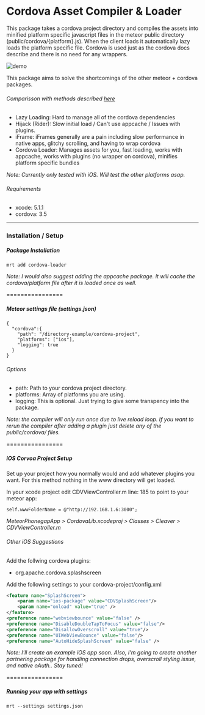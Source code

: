 Cordova Asset Compiler & Loader
================

This package takes a cordova project directory and compiles the assets into minified platform specific javascript files in the meteor public directory (public/cordova/{platform}.js). When the client loads it automatically lazy loads the platform specific file. Cordova is used just as the cordova docs describe and there is no need for any wrappers.

![demo](http://cl.ly/image/1o1G0g2o0735/Image%202014-06-30%20at%2012.25.15%20AM.png)

This package aims to solve the shortcomings of the other meteor + cordova packages. 

###### Comparisson with methods described [here](http://zeroasterisk.com/2013/08/22/meteor-phonegapcordova-roundup-fall-2013/)

* Lazy Loading: Hard to manage all of the cordova dependencies
* Hijack (Rider): Slow initial load / Can't use appcache / Issues with plugins.
* iFrame: iFrames generally are a pain including slow performance in native apps, glitchy scrolling, and having to wrap cordova
* Cordova Loader: Manages assets for you, fast loading, works with appcache, works with plugins (no wrapper on cordova), minifies platform specific bundles

*Note: Currently only tested with iOS. Will test the other platforms asap.*

###### Requirements
* xcode: 5.1.1
* cordova: 3.5

------------------------
### Installation / Setup

##### Package Installation
````
mrt add cordova-loader
````
*Note: I would also suggest adding the appcache package. It will cache the cordova/platform file after it is loaded once as well.*

================


##### Meteor settings file (settings.json)
````
{
  "cordova":{
    "path": "/directory-example/cordova-project",
    "platforms": ["ios"],
    "logging": true
  }
}
````
###### Options
* path: Path to your cordova project directory.
* platforms: Array of platforms you are using.
* logging: This is optional. Just trying to give some transpency into the package.

*Note: the compiler will only run once due to live reload loop. If you want to rerun the compiler after adding a plugin just delete any of the public/cordova/ files.*

================


##### iOS Corvoa Project Setup
Set up your project how you normally would and add whatever plugins you want. For this method nothing in the www directory will get loaded. 

In your xcode project edit CDVViewController.m line: 185 to point to your meteor app:
````
self.wwwFolderName = @"http://192.168.1.6:3000";
````
 *MeteorPhonegapApp > CordovaLib.xcodeproj > Classes > Cleaver > CDVViewController.m*

###### Other iOS Suggestions

Add the follwing cordova plugins:
* org.apache.cordova.splashscreen

Add the following settings to your cordova-project/config.xml
````xml
<feature name="SplashScreen">
    <param name="ios-package" value="CDVSplashScreen"/>
    <param name="onload" value="true" />
</feature>
<preference name="webviewbounce" value="false" />
<preference name="DisableDoubleTapToFocus" value="false"/>
<preference name="DisallowOverscroll" value="true"/>
<preference name="UIWebViewBounce" value="false"/>
<preference name="AutoHideSplashScreen" value="false" />
````
*Note: I'll create an example iOS app soon. Also, I'm going to create another partnering package for handling connection drops, overscroll styling issue, and native oAuth.. Stay tuned!*

================


##### Running your app with settings
````
mrt --settings settings.json
````